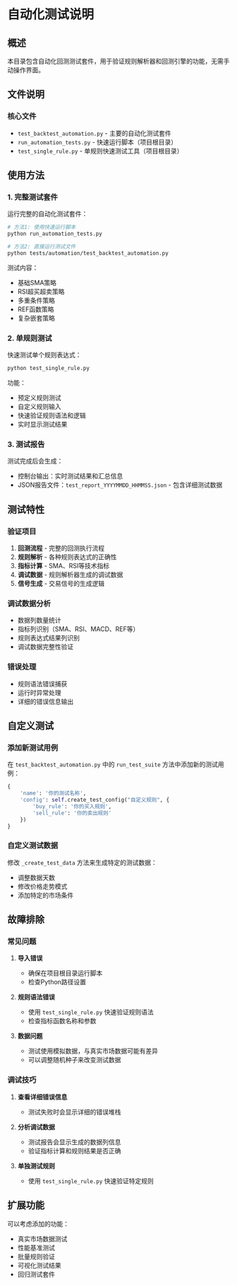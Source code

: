 # 自动化测试说明

## 概述

本目录包含自动化回测测试套件，用于验证规则解析器和回测引擎的功能，无需手动操作界面。

## 文件说明

### 核心文件
- `test_backtest_automation.py` - 主要的自动化测试套件
- `run_automation_tests.py` - 快速运行脚本（项目根目录）
- `test_single_rule.py` - 单规则快速测试工具（项目根目录）

## 使用方法

### 1. 完整测试套件

运行完整的自动化测试套件：

```bash
# 方法1: 使用快速运行脚本
python run_automation_tests.py

# 方法2: 直接运行测试文件
python tests/automation/test_backtest_automation.py
```

测试内容：
- 基础SMA策略
- RSI超买超卖策略
- 多重条件策略
- REF函数策略
- 复杂嵌套策略

### 2. 单规则测试

快速测试单个规则表达式：

```bash
python test_single_rule.py
```

功能：
- 预定义规则测试
- 自定义规则输入
- 快速验证规则语法和逻辑
- 实时显示测试结果

### 3. 测试报告

测试完成后会生成：
- 控制台输出：实时测试结果和汇总信息
- JSON报告文件：`test_report_YYYYMMDD_HHMMSS.json` - 包含详细测试数据

## 测试特性

### 验证项目
1. **回测流程** - 完整的回测执行流程
2. **规则解析** - 各种规则表达式的正确性
3. **指标计算** - SMA、RSI等技术指标
4. **调试数据** - 规则解析器生成的调试数据
5. **信号生成** - 交易信号的生成逻辑

### 调试数据分析
- 数据列数量统计
- 指标列识别（SMA、RSI、MACD、REF等）
- 规则表达式结果列识别
- 调试数据完整性验证

### 错误处理
- 规则语法错误捕获
- 运行时异常处理
- 详细的错误信息输出

## 自定义测试

### 添加新测试用例

在 `test_backtest_automation.py` 中的 `run_test_suite` 方法中添加新的测试用例：

```python
{
    'name': '你的测试名称',
    'config': self.create_test_config("自定义规则", {
        'buy_rule': '你的买入规则',
        'sell_rule': '你的卖出规则'
    })
}
```

### 自定义测试数据

修改 `_create_test_data` 方法来生成特定的测试数据：
- 调整数据天数
- 修改价格走势模式
- 添加特定的市场条件

## 故障排除

### 常见问题

1. **导入错误**
   - 确保在项目根目录运行脚本
   - 检查Python路径设置

2. **规则语法错误**
   - 使用 `test_single_rule.py` 快速验证规则语法
   - 检查指标函数名称和参数

3. **数据问题**
   - 测试使用模拟数据，与真实市场数据可能有差异
   - 可以调整随机种子来改变测试数据

### 调试技巧

1. **查看详细错误信息**
   - 测试失败时会显示详细的错误堆栈

2. **分析调试数据**
   - 测试报告会显示生成的数据列信息
   - 验证指标计算和规则结果是否正确

3. **单独测试规则**
   - 使用 `test_single_rule.py` 快速验证特定规则

## 扩展功能

可以考虑添加的功能：
- 真实市场数据测试
- 性能基准测试
- 批量规则验证
- 可视化测试结果
- 回归测试套件
